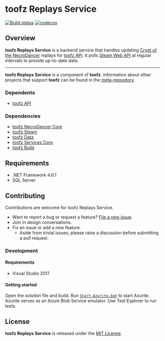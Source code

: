 # toofz Replays Service

[![Build status](https://ci.appveyor.com/api/projects/status/xeoko709p63qf3jb/branch/master?svg=true)](https://ci.appveyor.com/project/leonard-thieu/replays-service/branch/master)
[![codecov](https://codecov.io/gh/leonard-thieu/replays-service/branch/master/graph/badge.svg)](https://codecov.io/gh/leonard-thieu/replays-service)

## Overview

**toofz Replays Service** is a backend service that handles updating [Crypt of the NecroDancer](http://necrodancer.com/) replays for [toofz API](https://api.toofz.com/). 
It polls [Steam Web API](https://partner.steamgames.com/doc/webapi_overview) at regular intervals to provide up-to-date data.

---

**toofz Replays Service** is a component of **toofz**. 
Information about other projects that support **toofz** can be found in the [meta-repository](https://github.com/leonard-thieu/toofz-necrodancer).

### Dependents

* [toofz API](https://github.com/leonard-thieu/api.toofz.com)

### Dependencies

* [toofz NecroDancer Core](https://github.com/leonard-thieu/toofz-necrodancer-core)
* [toofz Steam](https://github.com/leonard-thieu/toofz-steam)
* [toofz Data](https://github.com/leonard-thieu/toofz-data)
* [toofz Services Core](https://github.com/leonard-thieu/toofz-services-core)
* [toofz Build](https://github.com/leonard-thieu/toofz-build)

## Requirements

* .NET Framework 4.6.1
* SQL Server

## Contributing

Contributions are welcome for toofz Replays Service.

* Want to report a bug or request a feature? [File a new issue](https://github.com/leonard-thieu/toofz-replays-service/issues).
* Join in design conversations.
* Fix an issue or add a new feature.
  * Aside from trivial issues, please raise a discussion before submitting a pull request.

### Development

#### Requirements

* Visual Studio 2017

#### Getting started

Open the solution file and build. Run [`Start-Azurite.bat`](Start-Azurite.bat) to start Azurite. Azurite serves as an Azure Blob Service emulator. 
Use Test Explorer to run tests.

## License

**toofz Replays Service** is released under the [MIT License](LICENSE).
